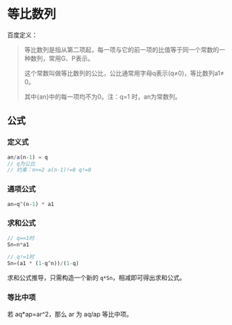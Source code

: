 # 等比数列
百度定义：
> 等比数列是指从第二项起，每一项与它的前一项的比值等于同一个常数的一种数列，常用G、P表示。
> 
> 这个常数叫做等比数列的公比，公比通常用字母q表示(q≠0)，等比数列a1≠ 0。
> 
> 其中{an}中的每一项均不为0。注：q=1 时，an为常数列。
> 


## 公式
### 定义式
```javascript
an/a(n-1) = q
// q为公比
// 约束：n>=2 a(n-1)!=0 q!=0
```

### 通项公式
```javascript
an=q^(n-1) * a1
```

### 求和公式
```javascript
// q==1时
Sn=n*a1

// q!=1时
Sn=(a1 * (1-q^n))/(1-q)
```

求和公式推导，只需构造一个新的 `q*Sn`，相减即可得出求和公式。

### 等比中项
若 aq*ap=ar^2，那么 ar 为 aq/ap 等比中项。